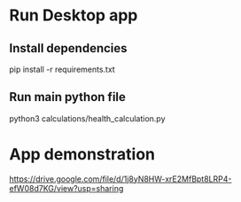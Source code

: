 # Run Desktop app

## Install dependencies

pip install -r requirements.txt

## Run main python file

python3 calculations/health_calculation.py

# App demonstration

https://drive.google.com/file/d/1j8yN8HW-xrE2MfBpt8LRP4-efW08d7KG/view?usp=sharing
